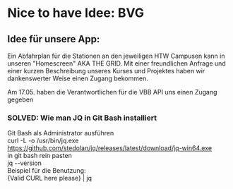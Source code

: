 # Nice to have Idee: BVG

## Idee für unsere App:
Ein Abfahrplan für die Stationen an den jeweiligen HTW Campusen kann in unseren "Homescreen" AKA THE GRID.
Mit einer freundlichen Anfrage und einer kurzen Beschreibung unseres Kurses und Projektes haben wir dankenswerter Weise einen Zugang bekommen. 

Am 17.05. haben die Verantwortlichen für die VBB API uns einen Zugang gegeben

### SOLVED: Wie man JQ in Git Bash installiert


Git Bash als Administrator ausführen<br>
curl -L -o /usr/bin/jq.exe https://github.com/stedolan/jq/releases/latest/download/jq-win64.exe<br>
in git bash rein pasten<br>
jq --version<br>
Beispiel für die Benutzung:<br>
{Valid CURL here please} | jq 
